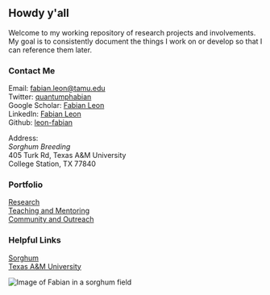 ## Howdy y'all

Welcome to my working repository of research projects and involvements. My goal is to consistently document the things I work on or develop so that I can reference them later.

### Contact Me

Email:  fabian.leon@tamu.edu  
Twitter: [quantumphabian](https://twitter.com/QuantumPhabian)  
Google Scholar: [Fabian Leon](https://scholar.google.com/citations?user=RCa1vLoAAAAJ&hl=en)  
LinkedIn: [Fabian Leon](https://www.linkedin.com/in/fabian-leon-019a44111/)   
Github: [leon-fabian](https://github.com/leon-fabian)

Address:  
*Sorghum Breeding*   
405 Turk Rd, Texas A&M University  
College Station, TX 77840

### Portfolio

[Research](Research.md)  
[Teaching and Mentoring](Mentoring.md)  
[Community and Outreach](Outreach.md) 


### Helpful Links 

[Sorghum](https://www.sorghumcheckoff.com/sorghum-101/)  
[Texas A&M University](https://www.tamu.edu/)  

![Image of Fabian in a sorghum field](sorghumportrait.JPG)


